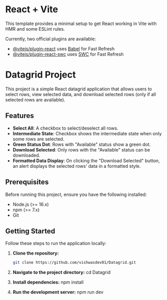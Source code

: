 # React + Vite

This template provides a minimal setup to get React working in Vite with HMR and some ESLint rules.

Currently, two official plugins are available:

- [@vitejs/plugin-react](https://github.com/vitejs/vite-plugin-react/blob/main/packages/plugin-react/README.md) uses [Babel](https://babeljs.io/) for Fast Refresh
- [@vitejs/plugin-react-swc](https://github.com/vitejs/vite-plugin-react-swc) uses [SWC](https://swc.rs/) for Fast Refresh
# Datagrid Project

This project is a simple React datagrid application that allows users to select rows, view selected data, and download selected rows (only if all selected rows are available).

## Features

- **Select All**: A checkbox to select/deselect all rows.
- **Intermediate State**: Checkbox shows the intermediate state when only some rows are selected.
- **Green Status Dot**: Rows with "Available" status show a green dot.
- **Download Selected**: Only rows with the "Available" status can be downloaded.
- **Formatted Data Display**: On clicking the "Download Selected" button, an alert displays the selected rows' data in a formatted style.

## Prerequisites

Before running this project, ensure you have the following installed:

- Node.js (>= 16.x)
- npm (>= 7.x)
- Git

## Getting Started

Follow these steps to run the application locally:

1. **Clone the repository:**

   ```bash
   git clone https://github.com/vishwasdev01/Datagrid.git

2. **Navigate to the project directory:**
cd Datagrid


3. **Install dependencies:**
 npm install

4. **Run the development server:**
npm run dev
